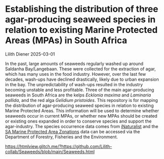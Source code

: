 # Establishing the distribution of three agar-producing seaweed species in relation to existing Marine Protected Areas (MPAs) in South Africa
Lilith Diener
2025-03-01

In the past, large amounts of seaweeds regularly washed up around Saldanha Bay/Langebaan. These were collected for the extraction of agar, which has many uses in the food industry. However, over the last few decades, wash-ups have declined drastically, likely due to urban expansion in the bay. The unpredictability of wash-ups resulted in the industry becoming unstable and less profitable. Three of the main agar-producing seaweeds in South Africa are the kelps *Ecklonia maxima* and *Laminaria pallida*, and the red alga *Gelidium pristoides*. This repository is for mapping the distribution of agar-producing seaweed species in relation to existing Marine Protected Areas. This information will be used to determine whether seaweeds occur in current MPAs, or whether new MPAs should be created or existing ones expanded in order to conserve species and support the agar-industry.
The species occurrence data comes from [iNaturalist](https://www.inaturalist.org/) and the [SA Marine Protected Area Zonations](https://egis.environment.gov.za/data_egis/data_download/current) data can be accessed via the Department of Forestry, Fisheries and the Environment.

https://htmlview.glitch.me/?https://github.com/Lilith-collab/Seaweeds/blob/main/Seaweeds.html
